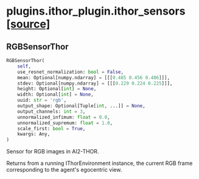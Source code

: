 # plugins.ithor_plugin.ithor_sensors [[source]](https://github.com/allenai/embodied-rl/tree/master/plugins/ithor_plugin/ithor_sensors.py)

## RGBSensorThor
```python
RGBSensorThor(
    self,
    use_resnet_normalization: bool = False,
    mean: Optional[numpy.ndarray] = [[[0.485 0.456 0.406]]],
    stdev: Optional[numpy.ndarray] = [[[0.229 0.224 0.225]]],
    height: Optional[int] = None,
    width: Optional[int] = None,
    uuid: str = 'rgb',
    output_shape: Optional[Tuple[int, ...]] = None,
    output_channels: int = 3,
    unnormalized_infimum: float = 0.0,
    unnormalized_supremum: float = 1.0,
    scale_first: bool = True,
    kwargs: Any,
)
```
Sensor for RGB images in AI2-THOR.

Returns from a running IThorEnvironment instance, the current RGB
frame corresponding to the agent's egocentric view.

